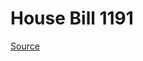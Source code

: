 # House Bill 1191

[Source](http://lawfilesext.leg.wa.gov/biennium/2023-24/Pdf/Bills/House%20Bills/1191.pdf)